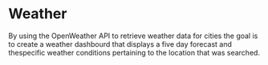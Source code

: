 # Weather

By using the OpenWeather API to retrieve weather data for cities the goal is to create a weather dashbourd that displays a five day forecast and thespecific weather conditions pertaining to the location that was searched.
